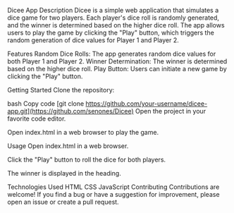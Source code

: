 Dicee App
Description
Dicee is a simple web application that simulates a dice game for two players. Each player's dice roll is randomly generated, and the winner is determined based on the higher dice roll. The app allows users to play the game by clicking the "Play" button, which triggers the random generation of dice values for Player 1 and Player 2.

Features
Random Dice Rolls: The app generates random dice values for both Player 1 and Player 2.
Winner Determination: The winner is determined based on the higher dice roll.
Play Button: Users can initiate a new game by clicking the "Play" button.


Getting Started
Clone the repository:

bash
Copy code
[git clone https://github.com/your-username/dicee-app.git](https://github.com/senones/Dicee)
Open the project in your favorite code editor.

Open index.html in a web browser to play the game.

Usage
Open index.html in a web browser.

Click the "Play" button to roll the dice for both players.

The winner is displayed in the heading.

Technologies Used
HTML
CSS
JavaScript
Contributing
Contributions are welcome! If you find a bug or have a suggestion for improvement, please open an issue or create a pull request.
